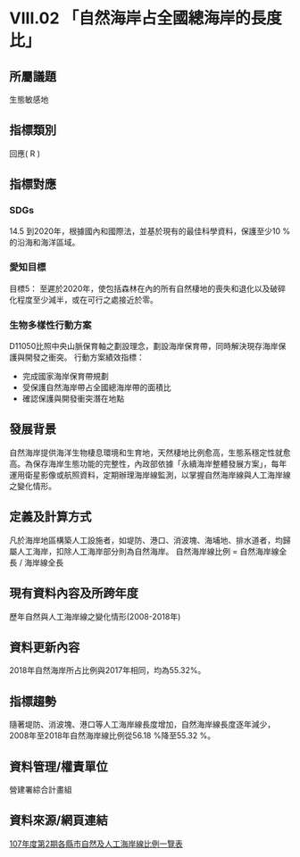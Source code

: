 # VIII.02 「自然海岸占全國總海岸的長度比」

<script type="text/javascript" src="http://cdn.mathjax.org/mathjax/latest/MathJax.js?config=TeX-AMS-MML_HTMLorMML"></script>

## 所屬議題
生態敏感地
## 指標類別
回應( R )
## 指標對應
### SDGs
14.5 到2020年，根據國內和國際法，並基於現有的最佳科學資料，保護至少10 %的沿海和海洋區域。
### 愛知目標
目標5： 至遲於2020年，使包括森林在內的所有自然棲地的喪失和退化以及破碎化程度至少減半，或在可行之處接近於零。
### 生物多樣性行動方案
D11050比照中央山脈保育軸之劃設理念，劃設海岸保育帶，同時解決現存海岸保護與開發之衝突。 行動方案績效指標：
* 完成國家海岸保育帶規劃
* 受保護自然海岸帶占全國總海岸帶的面積比
* 確認保護與開發衝突潛在地點
## 發展背景
自然海岸提供海洋生物棲息環境和生育地，天然棲地比例愈高，生態系穩定性就愈高。為保存海岸生態功能的完整性，內政部依據「永續海岸整體發展方案」，每年運用衛星影像或航照資料，定期辦理海岸線監測，以掌握自然海岸線與人工海岸線之變化情形。
## 定義及計算方式
凡於海岸地區構築人工設施者，如堤防、港口、消波塊、海埔地、排水道者，均歸屬人工海岸，扣除人工海岸部分則為自然海岸。 自然海岸線比例 = 自然海岸線全長 / 海岸線全長
## 現有資料內容及所跨年度
歷年自然與人工海岸線之變化情形(2008-2018年)
## 資料更新內容
2018年自然海岸所占比例與2017年相同，均為55.32%。
## 指標趨勢
隨著堤防、消波塊、港口等人工海岸線長度增加，自然海岸線長度逐年減少，2008年至2018年自然海岸線比例從56.18 %降至55.32 %。
## 資料管理/權責單位
營建署綜合計畫組
## 資料來源/網頁連結
[107年度第2期各縣市自然及人工海岸線比例一覽表](https://www.cpami.gov.tw/最新消息/業務新訊/14251-自然海岸及人工海岸線長度.html)